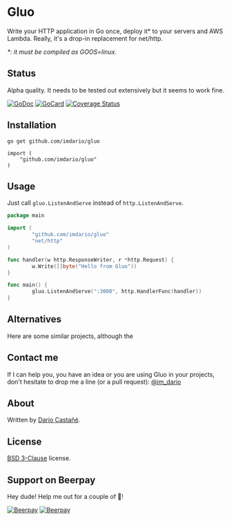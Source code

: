 # Gluo

Write your HTTP application in Go once, deploy it\* to your servers and AWS Lambda. Really, it's a drop-in replacement for net/http.

*\*: it must be compiled as GOOS=linux.*

## Status

Alpha quality. It needs to be tested out extensively but it seems to work fine.

[![GoDoc][1]][2]
[![GoCard][3]][4]
[![Coverage Status][5]][6]

[1]: https://godoc.org/github.com/imdario/gluo?status.svg
[2]: https://godoc.org/github.com/imdario/gluo
[3]: https://goreportcard.com/badge/github.com/imdario/gluo
[4]: https://goreportcard.com/report/github.com/imdario/gluo
[5]: https://coveralls.io/repos/github/imdario/gluo/badge.svg?branch=master
[6]: https://coveralls.io/github/imdario/gluo?branch=master

## Installation

    go get github.com/imdario/gluo

    import (
        "github.com/imdario/gluo"
    )

## Usage

Just call `gluo.ListenAndServe` instead of `http.ListenAndServe`.

```go
package main

import (
        "github.com/imdario/gluo"
        "net/http"
)

func handler(w http.ResponseWriter, r *http.Request) {
        w.Write([]byte("Hello from Gluo"))
}

func main() {
        gluo.ListenAndServe(":3000", http.HandlerFunc(handler))
}
```

## Alternatives

Here are some similar projects, although the

## Contact me

If I can help you, you have an idea or you are using Gluo in your projects, don't hesitate to drop me a line (or a pull request): [@im_dario](https://twitter.com/im_dario)

## About

Written by [Dario Castañé](https://twitter.com/im_dario).

## License

[BSD 3-Clause](http://opensource.org/licenses/BSD-3-Clause) license.

## Support on Beerpay
Hey dude! Help me out for a couple of :beers:!

[![Beerpay](https://beerpay.io/imdario/gluo/badge.svg?style=beer-square)](https://beerpay.io/imdario/gluo)  [![Beerpay](https://beerpay.io/imdario/gluo/make-wish.svg?style=flat-square)](https://beerpay.io/imdario/gluo?focus=wish)
